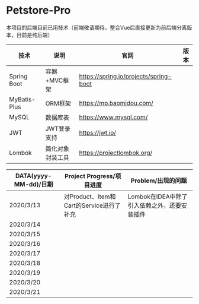 # Petstore-Pro
本项目的后端目前已用技术（前端敬请期待，整合Vue后直接更新为前后端分离版本，目前是纯后端）

| 技术         | 说明             | 官网                                   | 版本 |
| ------------ | ---------------- | -------------------------------------- | ---- |
| Spring Boot  | 容器+MVC框架     | https://spring.io/projects/spring-boot |      |
| MyBatis-Plus | ORM框架          | https://mp.baomidou.com/               |      |
| MySQL        | 数据库表         | https://www.mysql.com/                 |      |
| JWT          | JWT登录支持      | https://jwt.io/                        |      |
| Lombok       | 简化对象封装工具 | https://projectlombok.org/             |      |

| DATA(yyyy-MM-dd)/日期 | Project Progress/项目进度                | Problem/出现的问题                                           |
| --------------------- | ---------------------------------------- | ------------------------------------------------------------ |
| 2020/3/13             | 对Product、Item和Cart的Service进行了补充 |  Lombok在IDEA中除了引入依赖之外，还要安装插件                  |
| 2020/3/14             |                                          |                                                              |
| 2020/3/15             |                                          |                                                              |
| 2020/3/16             |                                          |                                                              |
| 2020/3/17             |                                          |                                                              |
| 2020/3/18             |                                          |                                                              |
| 2020/3/19             |                                          |                                                              |
| 2020/3/20             |                                          |                                                              |
| 2020/3/21             |                                          |                                                              |
